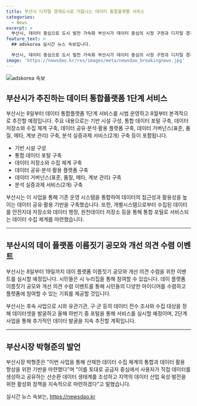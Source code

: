```yaml
---
title: 부산시 디지털 경제도시로 거듭나는 데이터 통합플랫폼 서비스
categories:
  - News
excerpt: >
  부산시, 데이터 중심으로 도시 발전 가속화 부산시가 데이터 중심의 시정 구현과 디지털 경제도시로의 변화에 본격적으로 나섰다. 데이터 통합플랫폼 서비스 시범운영 및 추진 계획 발표. 시는 데이터저장소와 수집 체계 구축, 분석과 활용 플랫폼 구축, 데이터 거버넌스 구축, 분석 실증과제 등을 포함한 다양한 사업으로 데이터 공유와 활용 기반을 확립할 예정. 8월에는 데이터플랫폼 네이밍 공모와 후속사업 추진을 위한 이벤트를 실시할 예정이며, 향후 데이터 생태계 조성과 지역 데이터 산업 육성을 통한 발전을 모색할 예정이다.
feature_text: >
  ## adskorea 실시간 뉴스 속보입니다.

  부산시, 데이터 중심으로 도시 발전 가속화 부산시가 데이터 중심의 시정 구현과 디지털 경제도시로의 변화에 본격적으로 나섰다. 데이터 통합플랫폼 서비스 시범운영 및 추진 계획 발표. 시는 데이터저장소와 수집 체계 구축, 분석과 활용 플랫폼 구축, 데이터 거버넌스 구축, 분석 실증과제 등을 포함한 다양한 사업으로 데이터 공유와 활용 기반을 확립할 예정. 8월에는 데이터플랫폼 네이밍 공모와 후속사업 추진을 위한 이벤트를 실시할 예정이며, 향후 데이터 생태계 조성과 지역 데이터 산업 육성을 통한 발전을 모색할 예정이다.
image: 'https://newsdao.kr/res/images/meta/newsdao_breakingnews.jpg'
---
```


<p><img src="httpss://newsdao.kr/res/images/meta/newsdao_breakingnews.jpg" alt="adskorea 속보" /></p>

<h2 data-ke-size="size26">부산시가 추진하는 데이터 통합플랫폼 1단계 서비스</h2>

<p data-ke-size="size16">부산시는 8일부터 데이터 통합플랫폼 1단계 서비스를 시범 운영하고 8월부터 본격적으로 추진할 예정입니다. 주요 내용으로는 기반 시설 구성, 통합 데이터 포털 구축, 데이터 저장소와 수집 체계 구축, 데이터 공유·분석·활용 플랫폼 구축, 데이터 거버넌스(표준, 품질, 메타, 계보 관리) 구축, 분석 실증과제 서비스(2개) 구축 등이 포함됩니다.</p>

<ul>
    <li>기반 시설 구성</li>
    <li>통합 데이터 포털 구축</li>
    <li>데이터 저장소와 수집 체계 구축</li>
    <li>데이터 공유·분석·활용 플랫폼 구축</li>
    <li>데이터 거버넌스(표준, 품질, 메타, 계보 관리) 구축</li>
    <li>분석 실증과제 서비스(2개) 구축</li>
</ul>

<p data-ke-size="size16">부산시는 이 사업을 통해 기존 운영 시스템을 통합하여 데이터의 접근성과 활용성을 높이는 데이터 공유·활용 기반을 구축했습니다. 또한, 개별시스템으로부터 수집된 데이터를 안전지대 저장소와 데이터 행정, 원천데이터 저장소 등을 통해 통합 포털로 서비스되는 데이터 수집 체계를 마련했습니다.</p>

<hr>

<h2 data-ke-size="size26">부산시의 데이 플랫폼 이름짓기 공모와 개선 의견 수렴 이벤트</h2>

<p data-ke-size="size16">부산시는 8일부터 19일까지 데이 플랫폼 이름짓기 공모와 개선 의견 수렴을 위한 이벤트를 실시할 예정입니다. 시민들은 시 누리집을 통해 참여할 수 있습니다. 데이 플랫폼 이름짓기 공모와 개선 의견 수렴 이벤트를 통해 시민들의 다양한 아이디어를 수렴하고 플랫폼에 참여할 수 있는 기회를 제공할 것입니다.</p>

<p data-ke-size="size16">부산시는 후속 사업으로 시와 유관기관, 구·군 등의 데이터 전수 조사와 수집 대상을 정해 데이터셋을 발굴하고 올해 하반기 중 포털을 통해 서비스를 실시할 예정이며, 2단계 사업을 통해 추가적인 데이터 발굴을 지속 추진할 계획입니다.</p>

<hr>

<h2 data-ke-size="size26">부산시장 박형준의 발언</h2>

<p data-ke-size="size16">부산시장 박형준은 "이번 사업을 통해 산재한 데이터 수집 체계의 통합과 데이터 활용 향상을 위한 기반을 마련했다"며 "이를 토대로 공급자 중심에서 사용자가 직접 데이터를 생성하고 공유하는 선순환 데이터 생태계를 조성하고 지역의 데이터 산업 육성·발전을 위한 활성화 정책을 지속적으로 마련하겠다"고 말했습니다.</p>
실시간 뉴스 속보는, <a href="https://newsdao.kr" rel="dofollow">https://newsdao.kr</a>


